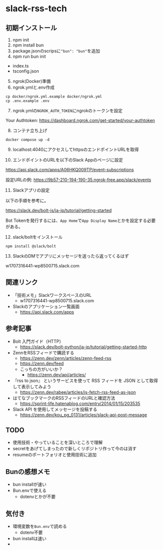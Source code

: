 # slack-rss-tech

## 初期インストール

1. npm init
2. npm install bun
3. package.jsonのscripsに`"bun": "bun"`を追加
4. npm run bun init
- index.ts
- tsconfig.json
5. ngrok(Docker)準備
6. ngrok.ymlと.env作成
```shell
cp docker/ngrok.yml.example docker/ngrok.yml
cp .env.example .env
```
7. ngrok.ymlの`NGROK_AUTH_TOKEN`にngrokのトークンを設定

Your Authtoken: https://dashboard.ngrok.com/get-started/your-authtoken

8. コンテナ立ち上げ

`docker compose up -d`

9. localhost:4040にアクセスしてhttpsのエンドポイントURLを取得

10. エンドポイントのURLを以下のSlack Appのページに設定

https://api.slack.com/apps/A06HKQ009TP/event-subscriptions

設定URLの例: https://9b57-210-194-190-35.ngrok-free.app/slack/events

11. Slackアプリの設定

以下の手順を参考に。

https://slack.dev/bolt-js/ja-jp/tutorial/getting-started

Bot Tokenを発行するには、`App Home`で`App Display Name`とかを設定する必要がある。

12. slack/boltをインストール

```shell
npm install @slack/bolt
```

13. SlackのDMでアプリにメッセージを送ったら返ってくるはず

w1707316441-wp8500715.slack.com

## 関連リンク

- 「技術メモ」SlackワークスペースのURL
    - w1707316441-wp8500715.slack.com
- Slackのアプリケーション一覧画面
    - https://api.slack.com/apps

## 参考記事

- Bolt 入門ガイド（HTTP）
    - https://slack.dev/bolt-python/ja-jp/tutorial/getting-started-http
- ZennをRSSフィードで購読する
    - https://zenn.dev/zenn/articles/zenn-feed-rss
    - https://zenn.dev/feed
    - こっちの方がいいか？
        - https://zenn.dev/api/articles/
- 『rss to json』 というサービスを使って RSS フィードを JSON として取得して表示してみよう
    - https://zenn.dev/rabee/articles/js-fetch-rss-feed-as-json
- はてなブックマークのRSSフィードのURLと確認方法
    - https://sprint-life.hatenablog.com/entry/2014/01/15/203535
- Slack API を使用してメッセージを投稿する
    - https://zenn.dev/kou_pg_0131/articles/slack-api-post-message

## TODO

- 使用技術・やっていることを深いところで理解
- secretをあげてしまったので新しくリポジトリ作って今のは消す
- resumeのポートフォリオと使用技術に追加

## Bunの感想メモ

- bun installが速い
- Bun.envで使える
    - dotenvとかが不要

## 気付き

- 環境変数を`Bun.env`で読める
    - dotenv不要
- bun installは速い
- 
